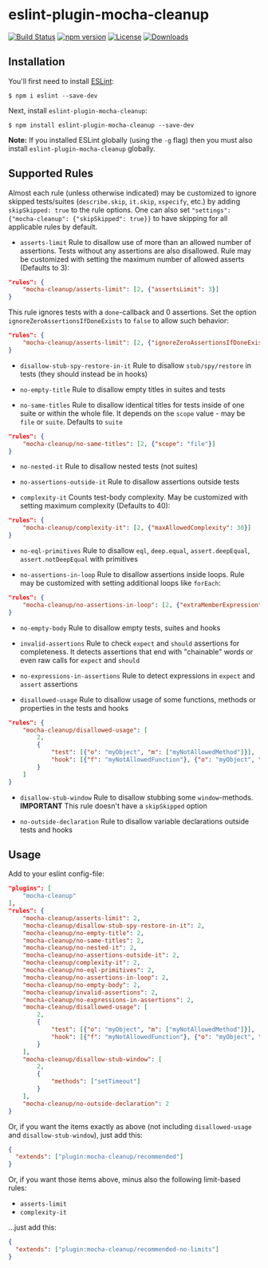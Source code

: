 # eslint-plugin-mocha-cleanup

[![Build Status](https://travis-ci.org/onechiporenko/eslint-plugin-mocha-cleanup.svg)](https://travis-ci.org/onechiporenko/eslint-plugin-mocha-cleanup)
[![npm version](https://badge.fury.io/js/eslint-plugin-mocha-cleanup.png)](http://badge.fury.io/js/eslint-plugin-mocha-cleanup)
[![License](http://img.shields.io/:license-mit-blue.svg)](http://doge.mit-license.org)
[![Downloads](http://img.shields.io/npm/dm/eslint-plugin-mocha-cleanup.svg)](https://www.npmjs.com/package/eslint-plugin-mocha-cleanup)

## Installation

You'll first need to install [ESLint](http://eslint.org):

```
$ npm i eslint --save-dev
```

Next, install `eslint-plugin-mocha-cleanup`:

```
$ npm install eslint-plugin-mocha-cleanup --save-dev
```

**Note:** If you installed ESLint globally (using the `-g` flag) then you must also install `eslint-plugin-mocha-cleanup` globally.

## Supported Rules

Almost each rule (unless otherwise indicated) may be customized to ignore skipped tests/suites (`describe.skip`, `it.skip`, `xspecify`, etc.) by adding `skipSkipped: true` to the rule options. One can also set `"settings": {"mocha-cleanup": {"skipSkipped": true}}` to have skipping for all applicable rules by default.

* `asserts-limit` Rule to disallow use of more than an allowed number of assertions. Tests without any assertions are also disallowed. Rule may be customized with setting the maximum number of allowed asserts (Defaults to 3):

```json
"rules": {
    "mocha-cleanup/asserts-limit": [2, {"assertsLimit": 3}]
}
```

This rule ignores tests with a `done`-callback and 0 assertions. Set the option `ignoreZeroAssertionsIfDoneExists` to `false` to allow such behavior:

```json
"rules": {
    "mocha-cleanup/asserts-limit": [2, {"ignoreZeroAssertionsIfDoneExists": false}]
}
```

* `disallow-stub-spy-restore-in-it` Rule to disallow `stub/spy/restore` in tests (they should instead be in hooks)

* `no-empty-title` Rule to disallow empty titles in suites and tests

* `no-same-titles` Rule to disallow identical titles for tests inside of one suite or within the whole file. It depends on the `scope` value - may be `file` or `suite`. Defaults to `suite`

```json
"rules": {
    "mocha-cleanup/no-same-titles": [2, {"scope": "file"}]
}
```

* `no-nested-it` Rule to disallow nested tests (not suites)

* `no-assertions-outside-it` Rule to disallow assertions outside tests

* `complexity-it` Counts test-body complexity. May be customized with setting maximum complexity (Defaults to 40):

```json
"rules": {
    "mocha-cleanup/complexity-it": [2, {"maxAllowedComplexity": 30}]
}
```

* `no-eql-primitives` Rule to disallow `eql`, `deep.equal`, `assert.deepEqual`, `assert.notDeepEqual` with primitives

* `no-assertions-in-loop` Rule to disallow assertions inside loops. Rule may be customized with setting additional loops like `forEach`:

```json
"rules": {
    "mocha-cleanup/no-assertions-in-loop": [2, {"extraMemberExpression": ["forEach"]}]
}
```

* `no-empty-body` Rule to disallow empty tests, suites and hooks

* `invalid-assertions` Rule to check `expect` and `should` assertions for completeness. It detects assertions that end with "chainable" words or even raw calls for `expect` and `should`

* `no-expressions-in-assertions` Rule to detect expressions in `expect` and `assert` assertions

* `disallowed-usage` Rule to disallow usage of some functions, methods or properties in the tests and hooks

```json
"rules": {
    "mocha-cleanup/disallowed-usage": [
        2,
        {
            "test": [{"o": "myObject", "m": ["myNotAllowedMethod"]}],
            "hook": [{"f": "myNotAllowedFunction"}, {"o": "myObject", "p": ["myNotAllowedProperty"]}]
        }
    ]
}
```

* `disallow-stub-window` Rule to disallow stubbing some `window`-methods. **IMPORTANT** This rule doesn't have a `skipSkipped` option

* `no-outside-declaration` Rule to disallow variable declarations outside tests and hooks

## Usage

Add to your eslint config-file:

```json
"plugins": [
    "mocha-cleanup"
],
"rules": {
    "mocha-cleanup/asserts-limit": 2,
    "mocha-cleanup/disallow-stub-spy-restore-in-it": 2,
    "mocha-cleanup/no-empty-title": 2,
    "mocha-cleanup/no-same-titles": 2,
    "mocha-cleanup/no-nested-it": 2,
    "mocha-cleanup/no-assertions-outside-it": 2,
    "mocha-cleanup/complexity-it": 2,
    "mocha-cleanup/no-eql-primitives": 2,
    "mocha-cleanup/no-assertions-in-loop": 2,
    "mocha-cleanup/no-empty-body": 2,
    "mocha-cleanup/invalid-assertions": 2,
    "mocha-cleanup/no-expressions-in-assertions": 2,
    "mocha-cleanup/disallowed-usage": [
        2,
        {
            "test": [{"o": "myObject", "m": ["myNotAllowedMethod"]}],
            "hook": [{"f": "myNotAllowedFunction"}, {"o": "myObject", "p": ["myNotAllowedProperty"]}]
        }
    ],
    "mocha-cleanup/disallow-stub-window": [
        2,
        {
            "methods": ["setTimeout"]
        }
    ],
    "mocha-cleanup/no-outside-declaration": 2
}
```

Or, if you want the items exactly as above (not including `disallowed-usage` and `disallow-stub-window`), just add this:

```json
{
  "extends": ["plugin:mocha-cleanup/recommended"]
}
```

Or, if you want those items above, minus also the following limit-based rules:

- `asserts-limit`
- `complexity-it`

...just add this:


```json
{
  "extends": ["plugin:mocha-cleanup/recommended-no-limits"]
}
```
